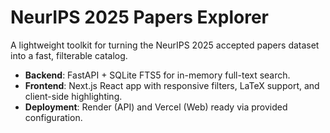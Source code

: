 # NeurIPS 2025 Papers Explorer

A lightweight toolkit for turning the NeurIPS 2025 accepted papers dataset into a fast, filterable catalog.

- **Backend**: FastAPI + SQLite FTS5 for in-memory full-text search.
- **Frontend**: Next.js React app with responsive filters, LaTeX support, and client-side highlighting.
- **Deployment**: Render (API) and Vercel (Web) ready via provided configuration.
